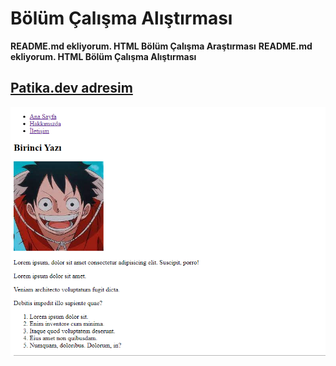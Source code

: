 
# Bölüm Çalışma Alıştırması
**README.md ekliyorum. HTML Bölüm Çalışma Araştırması**
**README.md ekliyorum. HTML Bölüm Çalışma Alıştırması**
## [Patika.dev adresim](https://app.patika.dev/skynx)
![projefotosu](img/projefotosu.PNG)